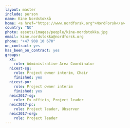 ```yaml
---
layout: master
include: person
name: Kine Nordstokkå
home: <a href="https://www.nordforsk.org">NordForsk</a>
country: "NO"
photo: assets/images/people/kine-nordstokka.jpg
email: kine.nordstokka@nordforsk.org
phone: "+47 908 10 670"
on_contract: yes
has_been_on_contract: yes
groups:
  xt:
    role: Administrative Area Coordinator
  nicest-sg:
    role: Project owner interim, Chair
    finished: yes
  nicest-po:
    role: Project owner interim
    finished: yes
  neic2017-sg:
    role: Ex officio, Project leader
  neic2017-pc:
    role: Project leader, Observer
  neic2017-org:
    role: Project leader
---
```

